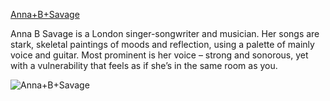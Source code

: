 [Anna+B+Savage](https://www.last.fm/music/Anna+B+Savage)  

Anna B Savage is a London singer-songwriter and musician. Her songs are stark, skeletal paintings of moods and reflection, using a palette of mainly voice and guitar. Most prominent is her voice – strong and sonorous, yet with a vulnerability that feels as if she’s in the same room as you.

![Anna+B+Savage](https://www.loudandquiet.com/files/2020/03/annabsavage-sophiebarloc-160320-4-1280x836.jpg)